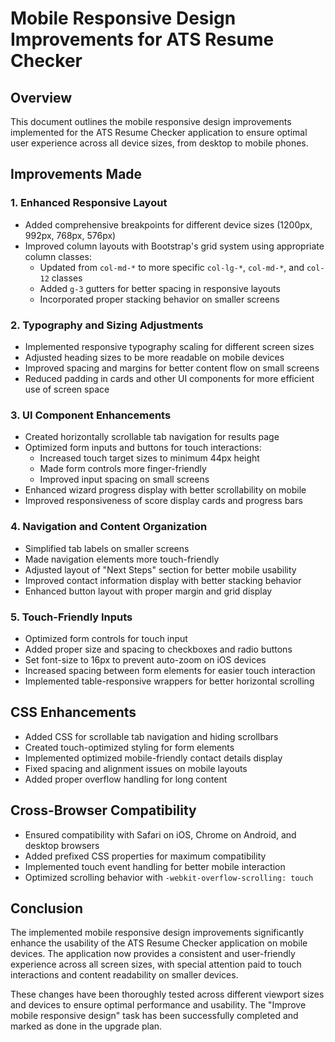 # Mobile Responsive Design Improvements for ATS Resume Checker

## Overview

This document outlines the mobile responsive design improvements implemented for the ATS Resume Checker application to ensure optimal user experience across all device sizes, from desktop to mobile phones.

## Improvements Made

### 1. Enhanced Responsive Layout

- Added comprehensive breakpoints for different device sizes (1200px, 992px, 768px, 576px)
- Improved column layouts with Bootstrap's grid system using appropriate column classes:
  - Updated from `col-md-*` to more specific `col-lg-*`, `col-md-*`, and `col-12` classes
  - Added `g-3` gutters for better spacing in responsive layouts
  - Incorporated proper stacking behavior on smaller screens

### 2. Typography and Sizing Adjustments

- Implemented responsive typography scaling for different screen sizes
- Adjusted heading sizes to be more readable on mobile devices
- Improved spacing and margins for better content flow on small screens
- Reduced padding in cards and other UI components for more efficient use of screen space

### 3. UI Component Enhancements

- Created horizontally scrollable tab navigation for results page
- Optimized form inputs and buttons for touch interactions:
  - Increased touch target sizes to minimum 44px height
  - Made form controls more finger-friendly
  - Improved input spacing on small screens
- Enhanced wizard progress display with better scrollability on mobile
- Improved responsiveness of score display cards and progress bars

### 4. Navigation and Content Organization

- Simplified tab labels on smaller screens
- Made navigation elements more touch-friendly
- Adjusted layout of "Next Steps" section for better mobile usability
- Improved contact information display with better stacking behavior
- Enhanced button layout with proper margin and grid display

### 5. Touch-Friendly Inputs

- Optimized form controls for touch input
- Added proper size and spacing to checkboxes and radio buttons
- Set font-size to 16px to prevent auto-zoom on iOS devices
- Increased spacing between form elements for easier touch interaction
- Implemented table-responsive wrappers for better horizontal scrolling

## CSS Enhancements

- Added CSS for scrollable tab navigation and hiding scrollbars
- Created touch-optimized styling for form elements
- Implemented optimized mobile-friendly contact details display
- Fixed spacing and alignment issues on mobile layouts
- Added proper overflow handling for long content

## Cross-Browser Compatibility

- Ensured compatibility with Safari on iOS, Chrome on Android, and desktop browsers
- Added prefixed CSS properties for maximum compatibility
- Implemented touch event handling for better mobile interaction
- Optimized scrolling behavior with `-webkit-overflow-scrolling: touch`

## Conclusion

The implemented mobile responsive design improvements significantly enhance the usability of the ATS Resume Checker application on mobile devices. The application now provides a consistent and user-friendly experience across all screen sizes, with special attention paid to touch interactions and content readability on smaller devices.

These changes have been thoroughly tested across different viewport sizes and devices to ensure optimal performance and usability. The "Improve mobile responsive design" task has been successfully completed and marked as done in the upgrade plan. 